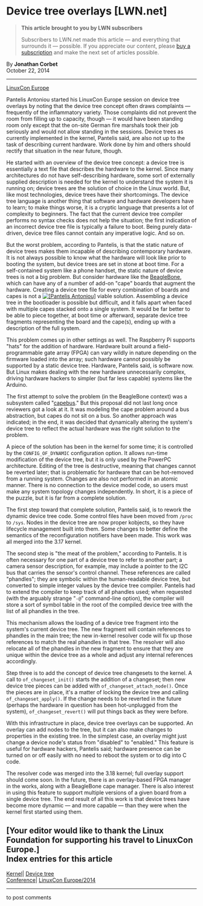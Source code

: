# Device tree overlays [LWN.net]

> **This article brought to you by LWN subscribers**
> 
> Subscribers to LWN.net made this article — and everything that surrounds it — possible. If you appreciate our content, please [buy a subscription](/Promo/nst-nag3/subscribe) and make the next set of articles possible. 

By **Jonathan Corbet**  
October 22, 2014 

* * *

[LinuxCon Europe](/Archives/ConferenceByYear/#2014-LinuxCon_Europe)

Pantelis Antoniou started his LinuxCon Europe session on device tree overlays by noting that the device tree concept often draws complaints — frequently of the inflammatory variety. Those complaints did not prevent the room from filling up to capacity, though — it would have been standing room only except that the on-site German fire marshals took their job seriously and would not allow standing in the sessions. Device trees as currently implemented in the kernel, Pantelis said, are also not up to the task of describing current hardware. Work done by him and others should rectify that situation in the near future, though. 

He started with an overview of the device tree concept: a device tree is essentially a text file that describes the hardware to the kernel. Since many architectures do not have self-describing hardware, some sort of externally supplied description is needed for the kernel to understand the system it is running on; device trees are the solution of choice in the Linux world. But, like most technologies, device trees have their shortcomings. The device tree language is another thing that software and hardware developers have to learn; to make things worse, it is a cryptic language that presents a lot of complexity to beginners. The fact that the current device tree compiler performs no syntax checks does not help the situation; the first indication of an incorrect device tree file is typically a failure to boot. Being purely data-driven, device tree files cannot contain any imperative logic. And so on. 

But the worst problem, according to Pantelis, is that the static nature of device trees makes them incapable of describing contemporary hardware. It is not always possible to know what the hardware will look like prior to booting the system, but device trees are set in stone at boot time. For a self-contained system like a phone handset, the static nature of device trees is not a big problem. But consider hardware like the [BeagleBone](/Articles/576434/), which can have any of a number of add-on "cape" boards that augment the hardware. Creating a device tree file for every combination of boards and capes is not a [![\[Pantelis Antoniou\]](https://static.lwn.net/images/conf/2014/lce-lpc/PantelisAntoniou-sm.jpg)](/Articles/616997/) viable solution. Assembling a device tree in the bootloader is possible but difficult, and it falls apart when faced with multiple capes stacked onto a single system. It would be far better to be able to piece together, at boot time or afterward, separate device tree fragments representing the board and the cape(s), ending up with a description of the full system. 

This problem comes up in other settings as well. The Raspberry Pi supports "hats" for the addition of hardware. Hardware built around a field-programmable gate array (FPGA) can vary wildly in nature depending on the firmware loaded into the array; such hardware cannot possibly be supported by a static device tree. Hardware, Pantelis said, is software now. But Linux makes dealing with the new hardware unnecessarily complex, driving hardware hackers to simpler (but far less capable) systems like the Arduino. 

The first attempt to solve the problem (in the BeagleBone context) was a subsystem called "[capebus](/Articles/522087/)." But this proposal did not last long once reviewers got a look at it. It was modeling the cape problem around a bus abstraction, but capes do not sit on a bus. So another approach was indicated; in the end, it was decided that dynamically altering the system's device tree to reflect the actual hardware was the right solution to the problem. 

A piece of the solution has been in the kernel for some time; it is controlled by the `CONFIG_OF_DYNAMIC` configuration option. It allows run-time modification of the device tree, but it is only used by the PowerPC architecture. Editing of the tree is destructive, meaning that changes cannot be reverted later; that is problematic for hardware that can be hot-removed from a running system. Changes are also not performed in an atomic manner. There is no connection to the device model code, so users must make any system topology changes independently. In short, it is a piece of the puzzle, but it is far from a complete solution. 

The first step toward that complete solution, Pantelis said, is to rework the dynamic device tree code. Some control files have been moved from `/proc` to `/sys`. Nodes in the device tree are now proper kobjects, so they have lifecycle management built into them. Some changes to better define the semantics of the reconfiguration notifiers have been made. This work was all merged into the 3.17 kernel. 

The second step is "the meat of the problem," according to Pantelis. It is often necessary for one part of a device tree to refer to another part; a camera sensor description, for example, may include a pointer to the I2C bus that carries the sensor's control channel. These references are called "phandles"; they are symbolic within the human-readable device tree, but converted to simple integer values by the device tree compiler. Pantelis had to extend the compiler to keep track of all phandles used; when requested (with the arguably strange "`-@`" command-line option), the compiler will store a sort of symbol table in the root of the compiled device tree with the list of all phandles in the tree. 

This mechanism allows the loading of a device tree fragment into the system's current device tree. The new fragment will contain references to phandles in the main tree; the new in-kernel resolver code will fix up those references to match the real phandles in that tree. The resolver will also relocate all of the phandles in the new fragment to ensure that they are unique within the device tree as a whole and adjust any internal references accordingly. 

Step three is to add the concept of device tree changesets to the kernel. A call to `of_changeset_init()` starts the addition of a changeset; then new device tree pieces can be added with `of_changeset_attach_node()`. Once the pieces are in place, it's a matter of locking the device tree and calling `of_changeset_apply()`. If the change needs to be reverted in the future (perhaps the hardware in question has been hot-unplugged from the system), `of_changeset_revert()` will put things back as they were before. 

With this infrastructure in place, device tree overlays can be supported. An overlay can add nodes to the tree, but it can also make changes to properties in the existing tree. In the simplest case, an overlay might just change a device node's status from "disabled" to "enabled." This feature is useful for hardware hackers, Pantelis said; hardware presence can be turned on or off easily with no need to reboot the system or to dig into C code. 

The resolver code was merged into the 3.18 kernel; full overlay support should come soon. In the future, there is an overlay-based FPGA manager in the works, along with a BeagleBone cape manager. There is also interest in using this feature to support multiple versions of a given board from a single device tree. The end result of all this work is that device trees have become more dynamic — and more capable — than they were when the kernel first started using them. 

[Your editor would like to thank the Linux Foundation for supporting his travel to LinuxCon Europe.]  
Index entries for this article  
---  
[Kernel](/Kernel/Index)| [Device tree](/Kernel/Index#Device_tree)  
[Conference](/Archives/ConferenceIndex/)| [LinuxCon Europe/2014](/Archives/ConferenceIndex/#LinuxCon_Europe-2014)  
  


* * *

to post comments 
